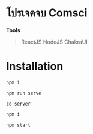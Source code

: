 # โปรเจคจบ Comsci

**Tools**
>ReactJS
>NodeJS
>ChakraUI

# Installation

`npm i`

`npm run serve`

`cd server`

`npm i`

`npm start`


